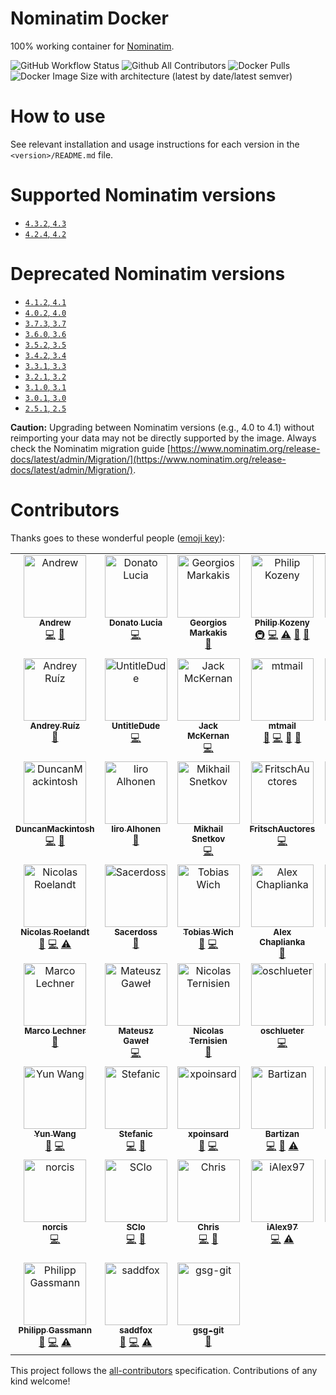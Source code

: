 # Nominatim Docker

100% working container for [Nominatim](https://github.com/openstreetmap/Nominatim).

![GitHub Workflow Status](https://img.shields.io/github/actions/workflow/status/mediagis/nominatim-docker/ci.yml?branch=master&style=flat-square) ![Github All Contributors](https://img.shields.io/github/all-contributors/mediagis/nominatim-docker?style=flat-square) ![Docker Pulls](https://img.shields.io/docker/pulls/mediagis/nominatim?style=flat-square) ![Docker Image Size with architecture (latest by date/latest semver)](https://img.shields.io/docker/image-size/mediagis/nominatim?style=flat-square)

# How to use

See relevant installation and usage instructions for each version in the ```<version>/README.md``` file.

# Supported Nominatim versions #

- [`4.3.2`, `4.3`](https://github.com/mediagis/nominatim-docker/tree/master/4.3)
- [`4.2.4`, `4.2`](https://github.com/mediagis/nominatim-docker/tree/master/4.2)

# Deprecated Nominatim versions #

- [`4.1.2`, `4.1`](https://github.com/mediagis/nominatim-docker/tree/master/4.1)
- [`4.0.2`, `4.0`](https://github.com/mediagis/nominatim-docker/tree/master/4.0)
- [`3.7.3`, `3.7`](https://github.com/mediagis/nominatim-docker/tree/master/3.7)
- [`3.6.0`, `3.6`](https://github.com/mediagis/nominatim-docker/tree/master/3.6)
- [`3.5.2`, `3.5`](https://github.com/mediagis/nominatim-docker/tree/master/3.5)
- [`3.4.2`, `3.4`](https://github.com/mediagis/nominatim-docker/tree/master/3.4)
- [`3.3.1`, `3.3`](https://github.com/mediagis/nominatim-docker/tree/master/3.3)
- [`3.2.1`, `3.2`](https://github.com/mediagis/nominatim-docker/tree/master/3.2)
- [`3.1.0`, `3.1`](https://github.com/mediagis/nominatim-docker/tree/master/3.1)
- [`3.0.1`, `3.0`](https://github.com/mediagis/nominatim-docker/tree/master/3.0)
- [`2.5.1`, `2.5`](https://github.com/mediagis/nominatim-docker/tree/master/2.5)


**Caution:** Upgrading between Nominatim versions (e.g., 4.0 to 4.1) without reimporting your data may not be directly supported by the image. Always check the Nominatim migration guide [https://www.nominatim.org/release-docs/latest/admin/Migration/](https://www.nominatim.org/release-docs/latest/admin/Migration/).

# Contributors

Thanks goes to these wonderful people ([emoji key](https://allcontributors.org/docs/en/emoji-key)):

<!-- ALL-CONTRIBUTORS-LIST:START - Do not remove or modify this section -->
<!-- prettier-ignore-start -->
<!-- markdownlint-disable -->
<table>
  <tbody>
    <tr>
      <td align="center" valign="top" width="16.66%"><a href="https://www.linkedin.com/in/winsent/"><img src="https://avatars.githubusercontent.com/u/2316328?v=4?s=100" width="100px;" alt="Andrew"/><br /><sub><b>Andrew</b></sub></a><br /><a href="https://github.com/mediagis/nominatim-docker/commits?author=winsento" title="Code">💻</a> <a href="https://github.com/mediagis/nominatim-docker/commits?author=winsento" title="Documentation">📖</a></td>
      <td align="center" valign="top" width="16.66%"><a href="https://github.com/dlucia"><img src="https://avatars3.githubusercontent.com/u/1665623?v=4?s=100" width="100px;" alt="Donato Lucia"/><br /><sub><b>Donato Lucia</b></sub></a><br /><a href="https://github.com/mediagis/nominatim-docker/commits?author=dlucia" title="Code">💻</a></td>
      <td align="center" valign="top" width="16.66%"><a href="https://github.com/geomark"><img src="https://avatars1.githubusercontent.com/u/1500692?v=4?s=100" width="100px;" alt="Georgios Markakis"/><br /><sub><b>Georgios Markakis</b></sub></a><br /><a href="https://github.com/mediagis/nominatim-docker/commits?author=geomark" title="Documentation">📖</a></td>
      <td align="center" valign="top" width="16.66%"><a href="https://github.com/philipkozeny"><img src="https://avatars1.githubusercontent.com/u/16721635?v=4?s=100" width="100px;" alt="Philip Kozeny"/><br /><sub><b>Philip Kozeny</b></sub></a><br /><a href="#infra-philipkozeny" title="Infrastructure (Hosting, Build-Tools, etc)">🚇</a> <a href="https://github.com/mediagis/nominatim-docker/commits?author=philipkozeny" title="Code">💻</a> <a href="https://github.com/mediagis/nominatim-docker/commits?author=philipkozeny" title="Tests">⚠️</a> <a href="https://github.com/mediagis/nominatim-docker/pulls?q=is%3Apr+reviewed-by%3Aphilipkozeny" title="Reviewed Pull Requests">👀</a> <a href="https://github.com/mediagis/nominatim-docker/commits?author=philipkozeny" title="Documentation">📖</a></td>
      <td align="center" valign="top" width="16.66%"><a href="https://www.therek.net/"><img src="https://avatars2.githubusercontent.com/u/89052?v=4?s=100" width="100px;" alt="Cezary Morga"/><br /><sub><b>Cezary Morga</b></sub></a><br /><a href="https://github.com/mediagis/nominatim-docker/commits?author=therek" title="Code">💻</a></td>
      <td align="center" valign="top" width="16.66%"><a href="https://github.com/thomasnordquist"><img src="https://avatars0.githubusercontent.com/u/7721625?v=4?s=100" width="100px;" alt="Thomas Nordquist"/><br /><sub><b>Thomas Nordquist</b></sub></a><br /><a href="https://github.com/mediagis/nominatim-docker/commits?author=thomasnordquist" title="Code">💻</a></td>
    </tr>
    <tr>
      <td align="center" valign="top" width="16.66%"><a href="https://keybase.io/davkorss"><img src="https://avatars0.githubusercontent.com/u/5597595?v=4?s=100" width="100px;" alt="Andrey Ruíz"/><br /><sub><b>Andrey Ruíz</b></sub></a><br /><a href="https://github.com/mediagis/nominatim-docker/commits?author=davkorss" title="Documentation">📖</a></td>
      <td align="center" valign="top" width="16.66%"><a href="https://github.com/UntitleDude"><img src="https://avatars2.githubusercontent.com/u/14983691?v=4?s=100" width="100px;" alt="UntitleDude"/><br /><sub><b>UntitleDude</b></sub></a><br /><a href="https://github.com/mediagis/nominatim-docker/commits?author=UntitleDude" title="Code">💻</a></td>
      <td align="center" valign="top" width="16.66%"><a href="https://www.linkedin.com/in/jmcker"><img src="https://avatars3.githubusercontent.com/u/25001741?v=4?s=100" width="100px;" alt="Jack McKernan"/><br /><sub><b>Jack McKernan</b></sub></a><br /><a href="https://github.com/mediagis/nominatim-docker/commits?author=jmcker" title="Code">💻</a></td>
      <td align="center" valign="top" width="16.66%"><a href="https://twitter.com/mtmthemovie"><img src="https://avatars1.githubusercontent.com/u/3727288?v=4?s=100" width="100px;" alt="mtmail"/><br /><sub><b>mtmail</b></sub></a><br /><a href="https://github.com/mediagis/nominatim-docker/commits?author=mtmail" title="Documentation">📖</a> <a href="https://github.com/mediagis/nominatim-docker/commits?author=mtmail" title="Code">💻</a> <a href="#question-mtmail" title="Answering Questions">💬</a> <a href="https://github.com/mediagis/nominatim-docker/pulls?q=is%3Apr+reviewed-by%3Amtmail" title="Reviewed Pull Requests">👀</a></td>
      <td align="center" valign="top" width="16.66%"><a href="https://angel.co/eSlider"><img src="https://avatars3.githubusercontent.com/u/1188335?v=4?s=100" width="100px;" alt="Andrey Oblivantsev"/><br /><sub><b>Andrey Oblivantsev</b></sub></a><br /><a href="https://github.com/mediagis/nominatim-docker/commits?author=eSlider" title="Code">💻</a></td>
      <td align="center" valign="top" width="16.66%"><a href="https://www.linkedin.com/in/simoneromano92/"><img src="https://avatars2.githubusercontent.com/u/6860423?v=4?s=100" width="100px;" alt="Simone"/><br /><sub><b>Simone</b></sub></a><br /><a href="https://github.com/mediagis/nominatim-docker/commits?author=sromano1992" title="Code">💻</a></td>
    </tr>
    <tr>
      <td align="center" valign="top" width="16.66%"><a href="https://github.com/DuncanMackintosh"><img src="https://avatars0.githubusercontent.com/u/4966417?v=4?s=100" width="100px;" alt="DuncanMackintosh"/><br /><sub><b>DuncanMackintosh</b></sub></a><br /><a href="https://github.com/mediagis/nominatim-docker/commits?author=DuncanMackintosh" title="Code">💻</a> <a href="https://github.com/mediagis/nominatim-docker/commits?author=DuncanMackintosh" title="Documentation">📖</a></td>
      <td align="center" valign="top" width="16.66%"><a href="http://iiroalhonen.com"><img src="https://avatars2.githubusercontent.com/u/18322926?v=4?s=100" width="100px;" alt="Iiro Alhonen"/><br /><sub><b>Iiro Alhonen</b></sub></a><br /><a href="https://github.com/mediagis/nominatim-docker/commits?author=Iikeli" title="Documentation">📖</a></td>
      <td align="center" valign="top" width="16.66%"><a href="https://www.ufoproger.ru"><img src="https://avatars3.githubusercontent.com/u/212711?v=4?s=100" width="100px;" alt="Mikhail Snetkov"/><br /><sub><b>Mikhail Snetkov</b></sub></a><br /><a href="https://github.com/mediagis/nominatim-docker/commits?author=ufoproger" title="Code">💻</a></td>
      <td align="center" valign="top" width="16.66%"><a href="https://github.com/FritschAuctores"><img src="https://avatars2.githubusercontent.com/u/43264099?v=4?s=100" width="100px;" alt="FritschAuctores"/><br /><sub><b>FritschAuctores</b></sub></a><br /><a href="https://github.com/mediagis/nominatim-docker/commits?author=FritschAuctores" title="Code">💻</a></td>
      <td align="center" valign="top" width="16.66%"><a href="https://github.com/rebos"><img src="https://avatars.githubusercontent.com/u/490798?v=4?s=100" width="100px;" alt="rebos"/><br /><sub><b>rebos</b></sub></a><br /><a href="https://github.com/mediagis/nominatim-docker/commits?author=rebos" title="Code">💻</a></td>
      <td align="center" valign="top" width="16.66%"><a href="https://leonard.io/blog/"><img src="https://avatars.githubusercontent.com/u/151346?v=4?s=100" width="100px;" alt="Leonard Ehrenfried"/><br /><sub><b>Leonard Ehrenfried</b></sub></a><br /><a href="#infra-leonardehrenfried" title="Infrastructure (Hosting, Build-Tools, etc)">🚇</a> <a href="https://github.com/mediagis/nominatim-docker/commits?author=leonardehrenfried" title="Code">💻</a> <a href="https://github.com/mediagis/nominatim-docker/commits?author=leonardehrenfried" title="Tests">⚠️</a> <a href="https://github.com/mediagis/nominatim-docker/pulls?q=is%3Apr+reviewed-by%3Aleonardehrenfried" title="Reviewed Pull Requests">👀</a> <a href="https://github.com/mediagis/nominatim-docker/commits?author=leonardehrenfried" title="Documentation">📖</a></td>
    </tr>
    <tr>
      <td align="center" valign="top" width="16.66%"><a href="https://roelandtn.frama.io/"><img src="https://avatars.githubusercontent.com/u/17683898?v=4?s=100" width="100px;" alt="Nicolas Roelandt"/><br /><sub><b>Nicolas Roelandt</b></sub></a><br /><a href="https://github.com/mediagis/nominatim-docker/commits?author=Bakaniko" title="Documentation">📖</a> <a href="https://github.com/mediagis/nominatim-docker/commits?author=Bakaniko" title="Code">💻</a> <a href="https://github.com/mediagis/nominatim-docker/commits?author=Bakaniko" title="Tests">⚠️</a></td>
      <td align="center" valign="top" width="16.66%"><a href="https://github.com/Sacerdoss"><img src="https://avatars.githubusercontent.com/u/22632241?v=4?s=100" width="100px;" alt="Sacerdoss"/><br /><sub><b>Sacerdoss</b></sub></a><br /><a href="https://github.com/mediagis/nominatim-docker/commits?author=Sacerdoss" title="Documentation">📖</a></td>
      <td align="center" valign="top" width="16.66%"><a href="https://github.com/sake"><img src="https://avatars.githubusercontent.com/u/154311?v=4?s=100" width="100px;" alt="Tobias Wich"/><br /><sub><b>Tobias Wich</b></sub></a><br /><a href="https://github.com/mediagis/nominatim-docker/commits?author=sake" title="Documentation">📖</a> <a href="https://github.com/mediagis/nominatim-docker/commits?author=sake" title="Code">💻</a></td>
      <td align="center" valign="top" width="16.66%"><a href="https://github.com/aclowkey"><img src="https://avatars.githubusercontent.com/u/2061017?v=4?s=100" width="100px;" alt="Alex Chaplianka"/><br /><sub><b>Alex Chaplianka</b></sub></a><br /><a href="https://github.com/mediagis/nominatim-docker/commits?author=aclowkey" title="Documentation">📖</a></td>
      <td align="center" valign="top" width="16.66%"><a href="https://github.com/gmalenko"><img src="https://avatars.githubusercontent.com/u/6521413?v=4?s=100" width="100px;" alt="Idris Hayward"/><br /><sub><b>Idris Hayward</b></sub></a><br /><a href="https://github.com/mediagis/nominatim-docker/commits?author=gmalenko" title="Documentation">📖</a></td>
      <td align="center" valign="top" width="16.66%"><a href="https://github.com/karlvr"><img src="https://avatars.githubusercontent.com/u/1086005?v=4?s=100" width="100px;" alt="Karl von Randow"/><br /><sub><b>Karl von Randow</b></sub></a><br /><a href="https://github.com/mediagis/nominatim-docker/commits?author=karlvr" title="Documentation">📖</a></td>
    </tr>
    <tr>
      <td align="center" valign="top" width="16.66%"><a href="https://github.com/mlechner"><img src="https://avatars.githubusercontent.com/u/1194826?v=4?s=100" width="100px;" alt="Marco Lechner"/><br /><sub><b>Marco Lechner</b></sub></a><br /><a href="https://github.com/mediagis/nominatim-docker/commits?author=mlechner" title="Documentation">📖</a></td>
      <td align="center" valign="top" width="16.66%"><a href="https://github.com/mattegawel"><img src="https://avatars.githubusercontent.com/u/14986712?v=4?s=100" width="100px;" alt="Mateusz Gaweł"/><br /><sub><b>Mateusz Gaweł</b></sub></a><br /><a href="https://github.com/mediagis/nominatim-docker/commits?author=mattegawel" title="Code">💻</a></td>
      <td align="center" valign="top" width="16.66%"><a href="http://www.forum-software.org/"><img src="https://avatars.githubusercontent.com/u/1044941?v=4?s=100" width="100px;" alt="Nicolas Ternisien"/><br /><sub><b>Nicolas Ternisien</b></sub></a><br /><a href="https://github.com/mediagis/nominatim-docker/commits?author=lastnico" title="Documentation">📖</a></td>
      <td align="center" valign="top" width="16.66%"><a href="https://github.com/oschlueter"><img src="https://avatars.githubusercontent.com/u/10252511?v=4?s=100" width="100px;" alt="oschlueter"/><br /><sub><b>oschlueter</b></sub></a><br /><a href="https://github.com/mediagis/nominatim-docker/commits?author=oschlueter" title="Code">💻</a></td>
      <td align="center" valign="top" width="16.66%"><a href="https://github.com/timnon"><img src="https://avatars.githubusercontent.com/u/5597397?v=4?s=100" width="100px;" alt="Tim Nonner"/><br /><sub><b>Tim Nonner</b></sub></a><br /><a href="https://github.com/mediagis/nominatim-docker/commits?author=timnon" title="Code">💻</a></td>
      <td align="center" valign="top" width="16.66%"><a href="https://github.com/thlor"><img src="https://avatars.githubusercontent.com/u/6570020?v=4?s=100" width="100px;" alt="thlor"/><br /><sub><b>thlor</b></sub></a><br /><a href="https://github.com/mediagis/nominatim-docker/commits?author=thlor" title="Code">💻</a> <a href="https://github.com/mediagis/nominatim-docker/commits?author=thlor" title="Documentation">📖</a></td>
    </tr>
    <tr>
      <td align="center" valign="top" width="16.66%"><a href="https://github.com/mogita"><img src="https://avatars.githubusercontent.com/u/1173069?v=4?s=100" width="100px;" alt="Yun Wang"/><br /><sub><b>Yun Wang</b></sub></a><br /><a href="https://github.com/mediagis/nominatim-docker/commits?author=mogita" title="Documentation">📖</a> <a href="https://github.com/mediagis/nominatim-docker/commits?author=mogita" title="Code">💻</a></td>
      <td align="center" valign="top" width="16.66%"><a href="https://github.com/Stefanic"><img src="https://avatars.githubusercontent.com/u/4499284?v=4?s=100" width="100px;" alt="Stefanic"/><br /><sub><b>Stefanic</b></sub></a><br /><a href="https://github.com/mediagis/nominatim-docker/commits?author=Stefanic" title="Code">💻</a> <a href="https://github.com/mediagis/nominatim-docker/commits?author=Stefanic" title="Documentation">📖</a></td>
      <td align="center" valign="top" width="16.66%"><a href="https://github.com/xpoinsard"><img src="https://avatars.githubusercontent.com/u/6130463?v=4?s=100" width="100px;" alt="xpoinsard"/><br /><sub><b>xpoinsard</b></sub></a><br /><a href="https://github.com/mediagis/nominatim-docker/commits?author=xpoinsard" title="Documentation">📖</a> <a href="https://github.com/mediagis/nominatim-docker/commits?author=xpoinsard" title="Code">💻</a></td>
      <td align="center" valign="top" width="16.66%"><a href="https://github.com/Bartizan"><img src="https://avatars.githubusercontent.com/u/6322553?v=4?s=100" width="100px;" alt="Bartizan"/><br /><sub><b>Bartizan</b></sub></a><br /><a href="https://github.com/mediagis/nominatim-docker/commits?author=Bartizan" title="Code">💻</a> <a href="https://github.com/mediagis/nominatim-docker/commits?author=Bartizan" title="Documentation">📖</a> <a href="https://github.com/mediagis/nominatim-docker/commits?author=Bartizan" title="Tests">⚠️</a></td>
      <td align="center" valign="top" width="16.66%"><a href="https://github.com/galewis2"><img src="https://avatars.githubusercontent.com/u/62433564?v=4?s=100" width="100px;" alt="galewis2"/><br /><sub><b>galewis2</b></sub></a><br /><a href="https://github.com/mediagis/nominatim-docker/commits?author=galewis2" title="Code">💻</a></td>
      <td align="center" valign="top" width="16.66%"><a href="https://github.com/TurtIeSocks"><img src="https://avatars.githubusercontent.com/u/58572875?v=4?s=100" width="100px;" alt="Derick M."/><br /><sub><b>Derick M.</b></sub></a><br /><a href="https://github.com/mediagis/nominatim-docker/commits?author=TurtIeSocks" title="Code">💻</a> <a href="https://github.com/mediagis/nominatim-docker/commits?author=TurtIeSocks" title="Documentation">📖</a> <a href="https://github.com/mediagis/nominatim-docker/commits?author=TurtIeSocks" title="Tests">⚠️</a></td>
    </tr>
    <tr>
      <td align="center" valign="top" width="16.66%"><a href="https://github.com/norcis"><img src="https://avatars.githubusercontent.com/u/1047487?v=4?s=100" width="100px;" alt="norcis"/><br /><sub><b>norcis</b></sub></a><br /><a href="https://github.com/mediagis/nominatim-docker/commits?author=norcis" title="Code">💻</a></td>
      <td align="center" valign="top" width="16.66%"><a href="http://rapsody.com/"><img src="https://avatars.githubusercontent.com/u/7005?v=4?s=100" width="100px;" alt="SClo"/><br /><sub><b>SClo</b></sub></a><br /><a href="https://github.com/mediagis/nominatim-docker/commits?author=sclo" title="Code">💻</a> <a href="https://github.com/mediagis/nominatim-docker/commits?author=sclo" title="Documentation">📖</a></td>
      <td align="center" valign="top" width="16.66%"><a href="https://github.com/poliquin"><img src="https://avatars.githubusercontent.com/u/360123?v=4?s=100" width="100px;" alt="Chris"/><br /><sub><b>Chris</b></sub></a><br /><a href="https://github.com/mediagis/nominatim-docker/commits?author=poliquin" title="Code">💻</a> <a href="https://github.com/mediagis/nominatim-docker/commits?author=poliquin" title="Documentation">📖</a></td>
      <td align="center" valign="top" width="16.66%"><a href="https://github.com/iAlex97"><img src="https://avatars.githubusercontent.com/u/12383594?v=4?s=100" width="100px;" alt="iAlex97"/><br /><sub><b>iAlex97</b></sub></a><br /><a href="https://github.com/mediagis/nominatim-docker/commits?author=iAlex97" title="Code">💻</a> <a href="https://github.com/mediagis/nominatim-docker/commits?author=iAlex97" title="Tests">⚠️</a></td>
      <td align="center" valign="top" width="16.66%"><a href="http://bugsquash.blogspot.com/"><img src="https://avatars.githubusercontent.com/u/95194?v=4?s=100" width="100px;" alt="Mauricio Scheffer"/><br /><sub><b>Mauricio Scheffer</b></sub></a><br /><a href="https://github.com/mediagis/nominatim-docker/commits?author=mausch" title="Code">💻</a></td>
      <td align="center" valign="top" width="16.66%"><a href="https://github.com/anthropos9"><img src="https://avatars.githubusercontent.com/u/3867685?v=4?s=100" width="100px;" alt="Sean Dean"/><br /><sub><b>Sean Dean</b></sub></a><br /><a href="https://github.com/mediagis/nominatim-docker/commits?author=anthropos9" title="Documentation">📖</a></td>
    </tr>
    <tr>
      <td align="center" valign="top" width="16.66%"><a href="https://github.com/pgassmann"><img src="https://avatars.githubusercontent.com/u/460192?v=4?s=100" width="100px;" alt="Philipp Gassmann"/><br /><sub><b>Philipp Gassmann</b></sub></a><br /><a href="https://github.com/mediagis/nominatim-docker/commits?author=pgassmann" title="Documentation">📖</a> <a href="https://github.com/mediagis/nominatim-docker/commits?author=pgassmann" title="Code">💻</a> <a href="https://github.com/mediagis/nominatim-docker/commits?author=pgassmann" title="Tests">⚠️</a></td>
      <td align="center" valign="top" width="16.66%"><a href="https://github.com/saddfox"><img src="https://avatars.githubusercontent.com/u/48035291?v=4?s=100" width="100px;" alt="saddfox"/><br /><sub><b>saddfox</b></sub></a><br /><a href="https://github.com/mediagis/nominatim-docker/commits?author=saddfox" title="Documentation">📖</a> <a href="https://github.com/mediagis/nominatim-docker/commits?author=saddfox" title="Code">💻</a> <a href="https://github.com/mediagis/nominatim-docker/commits?author=saddfox" title="Tests">⚠️</a></td>
      <td align="center" valign="top" width="16.66%"><a href="https://github.com/gsg-git"><img src="https://avatars.githubusercontent.com/u/92863111?v=4?s=100" width="100px;" alt="gsg-git"/><br /><sub><b>gsg-git</b></sub></a><br /><a href="https://github.com/mediagis/nominatim-docker/commits?author=gsg-git" title="Documentation">📖</a></td>
    </tr>
  </tbody>
</table>

<!-- markdownlint-restore -->
<!-- prettier-ignore-end -->

<!-- ALL-CONTRIBUTORS-LIST:END -->

This project follows the [all-contributors](https://github.com/all-contributors/all-contributors) specification. Contributions of any kind welcome!
